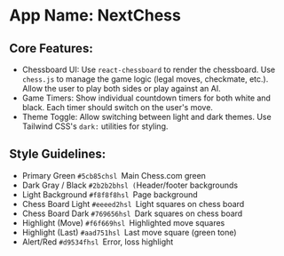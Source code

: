 # **App Name**: NextChess

## Core Features:

- Chessboard UI: Use `react-chessboard` to render the chessboard. Use `chess.js` to manage the game logic (legal moves, checkmate, etc.). Allow the user to play both sides or play against an AI.
- Game Timers: Show individual countdown timers for both white and black. Each timer should switch on the user's move.
- Theme Toggle: Allow switching between light and dark themes. Use Tailwind CSS's `dark:` utilities for styling.

## Style Guidelines:

- Primary Green `#5cb85chsl `Main Chess.com green
- Dark Gray / Black `#2b2b2bhsl (`Header/footer backgrounds
- Light Background `#f8f8f8hsl `Page background
- Chess Board Light `#eeeed2hsl `Light squares on chess board
- Chess Board Dark `#769656hsl `Dark squares on chess board
- Highlight (Move) `#f6f669hsl `Highlighted move squares
- Highlight (Last) `#aad751hsl `Last move square (green tone)
- Alert/Red `#d9534fhsl `Error, loss highlight